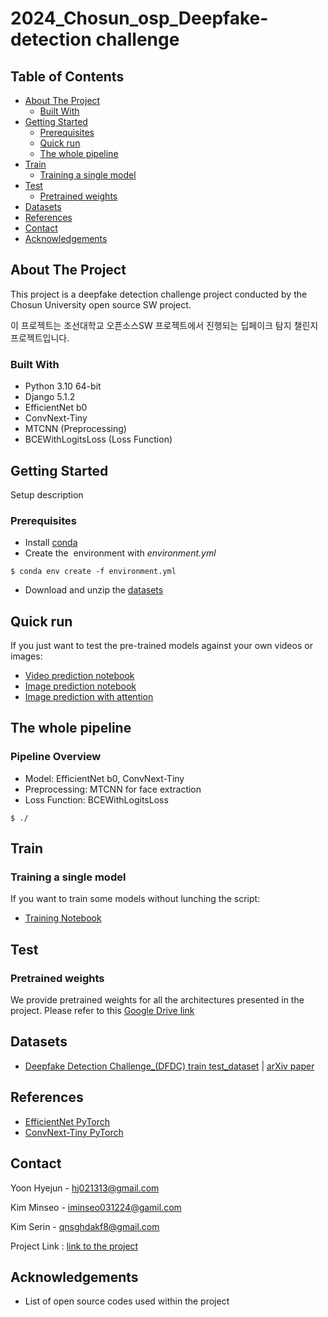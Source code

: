 # 2024_Chosun_osp_Deepfake-detection challenge

## Table of Contents

- [About The Project](#about-the-project)
  - [Built With](#built-with)
- [Getting Started](#getting-started)
  - [Prerequisites](#prerequisites)
  - [Quick run](#quick-run)
  - [The whole pipeline](#the-whole-pipeline)
- [Train](#Train)
  - [Training a single model](#Training_a_single_model)
- [Test](#Test)
  - [Pretrained weights](#Pretrained_weights)
- [Datasets](#Datasets)
- [References](#References)
- [Contact](#contact)
- [Acknowledgements](#acknowledgements)

## About The Project

This project is a deepfake detection challenge project conducted by the Chosun University open source SW project.

이 프로젝트는 조선대학교 오픈소스SW 프로젝트에서 진행되는 딥페이크 탐지 챌린지 프로젝트입니다.


### Built With

- Python 3.10 64-bit
- Django 5.1.2
- EfficientNet b0
- ConvNext-Tiny
- MTCNN (Preprocessing)
- BCEWithLogitsLoss (Loss Function)


## Getting Started

Setup description

### Prerequisites

- Install [conda](https://docs.conda.io/en/latest/miniconda.html)
- Create the  environment with *environment.yml*
```
$ conda env create -f environment.yml
```
- Download and unzip the [datasets](https://drive.google.com/drive/folders/18qY34tdNIlYppLn1RmkdqlNsQh8QLKnj?usp=sharing)


## Quick run

If you just want to test the pre-trained models against your own videos or images:

- [Video prediction notebook]( )
- [Image prediction notebook](https://colab.research.google.com/drive/1VRgV_5KhA8EZp0gQ6FNFki2GBGrAFAKO?usp=sharing)
- [Image prediction with attention](https://colab.research.google.com/drive/1WFjqiLt1spXsaSo5CfAxeLZoZGLQIxBo?usp=sharing)


## The whole pipeline

### Pipeline Overview
- Model: EfficientNet b0, ConvNext-Tiny
- Preprocessing: MTCNN for face extraction
- Loss Function: BCEWithLogitsLoss
```
$ ./
```


## Train
### Training a single model

If you want to train some models without lunching the script:

- [Training Notebook](https://colab.research.google.com/drive/17sQ3D3lnErrER7Tn8IVk_LhFIagQgSZB?usp=sharing)

  
## Test

### Pretrained weights
We provide pretrained weights for all the architectures presented in the project. 
Please refer to this [Google Drive link](https://drive.google.com/drive/folders/1UyjNHiUvE3yQG9Mq9hqvLXkuFlYp3-lq?usp=sharing)


## Datasets

- [Deepfake Detection Challenge_(DFDC) train test_dataset](https://www.kaggle.com/competitions/deepfake-detection-challenge/data) | [arXiv paper](https://arxiv.org/abs/2006.07397)


## References

- [EfficientNet PyTorch](https://github.com/lukemelas/EfficientNet-PyTorch)
- [ConvNext-Tiny PyTorch](https://pytorch.org/vision/main/models/generated/torchvision.models.convnext_tiny.html)


## Contact


Yoon Hyejun -  [hj021313@gmail.com](hj021313@gmail.com)

Kim Minseo - [iminseo031224@gamil.com](iminseo031224@gmail.com)

Kim Serin - [qnsghdakf8@gmail.com](qnsghdakf8@gmail.com)

Project Link : [link to the project](https://leaf-geography-00e.notion.site/10e21cb154db809fa334d48c83df050e)


## Acknowledgements

- List of open source codes used within the project

